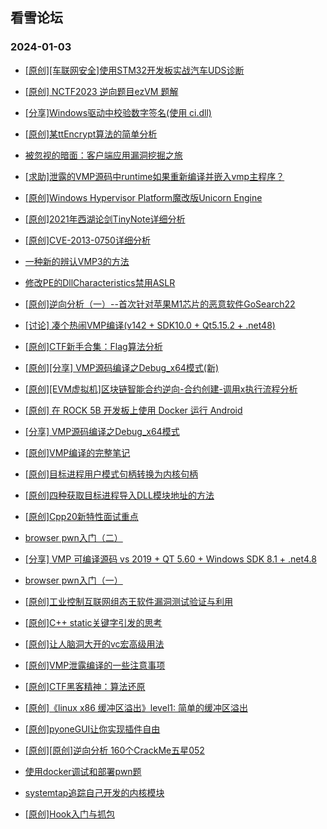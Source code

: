 ## 看雪论坛 
### 2024-01-03

+ [[原创][车联网安全]使用STM32开发板实战汽车UDS诊断](https://bbs.kanxue.com/thread-280045.htm)

+ [[原创] NCTF2023 逆向题目ezVM 题解](https://bbs.kanxue.com/thread-279992.htm)

+ [[分享]Windows驱动中校验数字签名(使用 ci.dll)](https://bbs.kanxue.com/thread-279976.htm)

+ [[原创]某ttEncrypt算法的简单分析](https://bbs.kanxue.com/thread-279953.htm)

+ [被忽视的暗面：客户端应用漏洞挖掘之旅](https://bbs.kanxue.com/thread-279951.htm)

+ [[求助]泄露的VMP源码中runtime如果重新编译并嵌入vmp主程序？](https://bbs.kanxue.com/thread-279937.htm)

+ [[原创]Windows Hypervisor Platform魔改版Unicorn Engine](https://bbs.kanxue.com/thread-279913.htm)

+ [[原创]2021年西湖论剑TinyNote详细分析](https://bbs.kanxue.com/thread-279910.htm)

+ [[原创]CVE-2013-0750详细分析](https://bbs.kanxue.com/thread-279907.htm)

+ [一种新的辨认VMP3的方法](https://bbs.kanxue.com/thread-279903.htm)

+ [修改PE的DllCharacteristics禁用ASLR](https://bbs.kanxue.com/thread-279901.htm)

+ [[原创]逆向分析（一）--首次针对苹果M1芯片的恶意软件GoSearch22](https://bbs.kanxue.com/thread-279900.htm)

+ [[讨论] 凑个热闹VMP编译(v142 + SDK10.0 + Qt5.15.2 + .net48)](https://bbs.kanxue.com/thread-279891.htm)

+ [[原创]CTF新手合集：Flag算法分析](https://bbs.kanxue.com/thread-279888.htm)

+ [[原创][分享] VMP源码编译之Debug_x64模式(新)](https://bbs.kanxue.com/thread-279886.htm)

+ [[原创][EVM虚拟机]区块链智能合约逆向-合约创建-调用x执行流程分析](https://bbs.kanxue.com/thread-279885.htm)

+ [[原创] 在 ROCK 5B 开发板上使用 Docker 运行 Android](https://bbs.kanxue.com/thread-279884.htm)

+ [[分享] VMP源码编译之Debug_x64模式](https://bbs.kanxue.com/thread-279883.htm)

+ [[原创]VMP编译的完整笔记](https://bbs.kanxue.com/thread-279882.htm)

+ [[原创]目标进程用户模式句柄转换为内核句柄](https://bbs.kanxue.com/thread-279881.htm)

+ [[原创]四种获取目标进程导入DLL模块地址的方法](https://bbs.kanxue.com/thread-279876.htm)

+ [[原创]Cpp20新特性面试重点](https://bbs.kanxue.com/thread-279875.htm)

+ [browser pwn入门（二）](https://bbs.kanxue.com/thread-279869.htm)

+ [[分享] VMP 可编译源码 vs 2019 + QT 5.60 + Windows SDK 8.1 + .net4.8](https://bbs.kanxue.com/thread-279860.htm)

+ [browser pwn入门（一）](https://bbs.kanxue.com/thread-279859.htm)

+ [[原创]工业控制互联网组态王软件漏洞测试验证与利用](https://bbs.kanxue.com/thread-279828.htm)

+ [[原创]C++ static关键字引发的思考](https://bbs.kanxue.com/thread-279818.htm)

+ [[原创]让人脑洞大开的vc宏高级用法](https://bbs.kanxue.com/thread-279813.htm)

+ [[原创]VMP泄露编译的一些注意事项](https://bbs.kanxue.com/thread-279803.htm)

+ [[原创]CTF黑客精神：算法还原](https://bbs.kanxue.com/thread-279802.htm)

+ [[原创]《linux x86 缓冲区溢出》level1: 简单的缓冲区溢出](https://bbs.kanxue.com/thread-280037.htm)

+ [[原创]pyoneGUI让你实现插件自由](https://bbs.kanxue.com/thread-280053.htm)

+ [[原创][原创]逆向分析 160个CrackMe五星052](https://bbs.kanxue.com/thread-280036.htm)

+ [使用docker调试和部署pwn题](https://bbs.kanxue.com/thread-280028.htm)

+ [systemtap追踪自己开发的内核模块](https://bbs.kanxue.com/thread-280023.htm)

+ [[原创]Hook入门与抓包](https://bbs.kanxue.com/thread-280076.htm)


